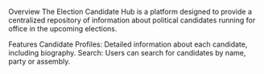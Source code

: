 Overview
The Election Candidate Hub is a platform designed to provide a centralized repository of information about political candidates running for office in the upcoming elections.

Features
Candidate Profiles: Detailed information about each candidate, including biography.
Search: Users can search for candidates by name, party or assembly.
